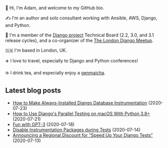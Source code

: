 <p>
  👋 Hi, I'm Adam, and welcome to my GitHub bio.
</p>
<p>
  ✍️ I'm an author and solo consultant working with Ansible, AWS, Django, and Python.
</p>
<p>
  🦄 I'm a member of the <a href="https://www.djangoproject.com/foundation/teams/">Django project</a> Technical Board (2.2, 3.0, and 3.1 release cycles),
  and a co-organizer of the <a href="https://www.djangolondon.com/">The London Django Meetup</a>.
</p>
<p>
  🇬🇧 I'm based in London, UK.
</p>
<p>
  ✈️ I love to travel, especially to Django and Python conferences!
</p>
<p>
  ☕️ I drink tea, and especially enjoy a <a href="https://en.wikipedia.org/wiki/Genmaicha">genmaicha</a>.
</p>

## Latest blog posts

* [How to Make Always-Installed Django Database Instrumentation](https://adamj.eu/tech/2020/07/23/how-to-make-always-installed-django-database-instrumentation/) (2020-07-23)
* [How to Use Django's Parallel Testing on macOS With Python 3.8+](https://adamj.eu/tech/2020/07/21/how-to-use-djangos-parallel-testing-on-macos-with-python-3.8-plus/) (2020-07-21)
* [Fun with GPT-3](https://adamj.eu/tech/2020/07/18/fun-with-gpt-3/) (2020-07-18)
* [Disable Instrumentation Packages during Tests](https://adamj.eu/tech/2020/07/14/disable-instrumentation-packages-during-tests/) (2020-07-14)
* [Announcing a Regional Discount for “Speed Up Your Django Tests”](https://adamj.eu/tech/2020/07/13/announcing-a-regional-discount-for-speed-up-your-django-tests/) (2020-07-13)